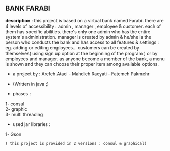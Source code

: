 ## BANK FARABI

**description** : this project is based on a virtual bank named Farabi. there are 4 levels of accessibility : admin , manager , employee & customer. each of them has specific abilities. 
there's only one admin who has the entire system's administration. manager is created by admin & he/she is the person who conducts the bank and has access to all features & settings : eg. adding or editing employees...
customers can be created by themselves( using sign up option at the beginning of the program ) or by employees and manager. 
as anyone become a member of the bank, a menu is shown and they can choose their proper
item among available options.




+ a project by : Arefeh Ataei - Mahdieh Raeyati - Fatemeh Pakmehr

+ (Written in java **;**)


+ phases :

1- consul  
2- graphic  
3- multi threading

- used jar libraries :

1- Gson  


`( this project is provided in 2 versions : consul & graphical)`